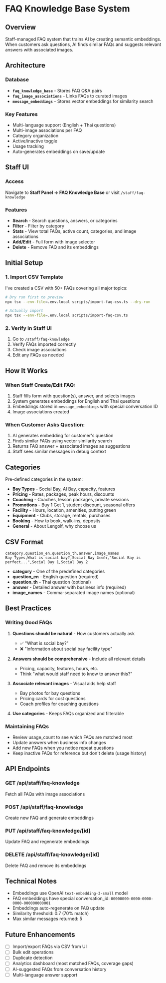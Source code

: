 # FAQ Knowledge Base System

## Overview
Staff-managed FAQ system that trains AI by creating semantic embeddings. When customers ask questions, AI finds similar FAQs and suggests relevant answers with associated images.

## Architecture

### Database
- **`faq_knowledge_base`** - Stores FAQ Q&A pairs
- **`faq_image_associations`** - Links FAQs to curated images
- **`message_embeddings`** - Stores vector embeddings for similarity search

### Key Features
- Multi-language support (English + Thai questions)
- Multi-image associations per FAQ
- Category organization
- Active/inactive toggle
- Usage tracking
- Auto-generates embeddings on save/update

## Staff UI

### Access
Navigate to **Staff Panel → FAQ Knowledge Base** or visit `/staff/faq-knowledge`

### Features
- **Search** - Search questions, answers, or categories
- **Filter** - Filter by category
- **Stats** - View total FAQs, active count, categories, and image associations
- **Add/Edit** - Full form with image selector
- **Delete** - Remove FAQ and its embeddings

## Initial Setup

### 1. Import CSV Template
I've created a CSV with 50+ FAQs covering all major topics:

```bash
# Dry run first to preview
npx tsx --env-file=.env.local scripts/import-faq-csv.ts --dry-run

# Actually import
npx tsx --env-file=.env.local scripts/import-faq-csv.ts
```

### 2. Verify in Staff UI
1. Go to `/staff/faq-knowledge`
2. Verify FAQs imported correctly
3. Check image associations
4. Edit any FAQs as needed

## How It Works

### When Staff Create/Edit FAQ:
1. Staff fills form with question(s), answer, and selects images
2. System generates embeddings for English and Thai questions
3. Embeddings stored in `message_embeddings` with special conversation ID
4. Image associations created

### When Customer Asks Question:
1. AI generates embedding for customer's question
2. Finds similar FAQs using vector similarity search
3. Returns FAQ answer + associated images as suggestions
4. Staff sees similar messages in debug context

## Categories

Pre-defined categories in the system:
- **Bay Types** - Social Bay, AI Bay, capacity, features
- **Pricing** - Rates, packages, peak hours, discounts
- **Coaching** - Coaches, lesson packages, private sessions
- **Promotions** - Buy 1 Get 1, student discount, seasonal offers
- **Facility** - Hours, location, amenities, putting green
- **Equipment** - Clubs, storage, rentals, purchases
- **Booking** - How to book, walk-ins, deposits
- **General** - About Lengolf, why choose us

## CSV Format

```csv
category,question_en,question_th,answer,image_names
Bay Types,What is social bay?,Social Bay คืออะไร,"Social Bay is perfect...",Social Bay 1,Social Bay 2
```

- **category** - One of the predefined categories
- **question_en** - English question (required)
- **question_th** - Thai question (optional)
- **answer** - Detailed answer with business info (required)
- **image_names** - Comma-separated image names (optional)

## Best Practices

### Writing Good FAQs

1. **Questions should be natural** - How customers actually ask
   - ✅ "What is social bay?"
   - ❌ "Information about social bay facility type"

2. **Answers should be comprehensive** - Include all relevant details
   - Pricing, capacity, features, hours, etc.
   - Think "what would staff need to know to answer this?"

3. **Associate relevant images** - Visual aids help staff
   - Bay photos for bay questions
   - Pricing cards for cost questions
   - Coach profiles for coaching questions

4. **Use categories** - Keeps FAQs organized and filterable

### Maintaining FAQs

- Review usage_count to see which FAQs are matched most
- Update answers when business info changes
- Add new FAQs when you notice repeat questions
- Keep inactive FAQs for reference but don't delete (usage history)

## API Endpoints

### GET /api/staff/faq-knowledge
Fetch all FAQs with image associations

### POST /api/staff/faq-knowledge
Create new FAQ and generate embeddings

### PUT /api/staff/faq-knowledge/[id]
Update FAQ and regenerate embeddings

### DELETE /api/staff/faq-knowledge/[id]
Delete FAQ and remove its embeddings

## Technical Notes

- Embeddings use OpenAI `text-embedding-3-small` model
- FAQ embeddings have special conversation_id: `00000000-0000-0000-0000-000000000001`
- Embeddings auto-regenerate on FAQ update
- Similarity threshold: 0.7 (70% match)
- Max similar messages returned: 5

## Future Enhancements

- [ ] Import/export FAQs via CSV from UI
- [ ] Bulk edit operations
- [ ] Duplicate detection
- [ ] Analytics dashboard (most matched FAQs, coverage gaps)
- [ ] AI-suggested FAQs from conversation history
- [ ] Multi-language answer support
